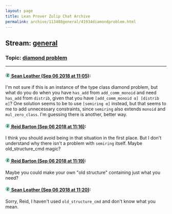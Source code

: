 ```yaml
---
layout: page
title: Lean Prover Zulip Chat Archive 
permalink: archive/113488general/41934diamondproblem.html
---
```


## Stream: [general](index.html)
### Topic: [diamond problem](41934diamondproblem.html)

---

#### [![Click to go to Zulip](../../assets/img/zulip2.png) Sean Leather (Sep 06 2018 at 11:05)](https://leanprover.zulipchat.com/#narrow/stream/113488-general/topic/diamond%20problem/near/133430283):
I'm not sure if this is an instance of the type class diamond problem, but what do you do when you have `has_add` from `add_comm_monoid` and need `has_add` from `distrib`, given that you have `[add_comm_monoid α] [distrib α]`? One solution seems to be to use `[semiring α]` instead, but that seems to me to add unnecessary constraints, since `semiring` also extends `monoid` and `mul_zero_class`. I'm guessing there is another, better way.

#### [![Click to go to Zulip](../../assets/img/zulip2.png) Reid Barton (Sep 06 2018 at 11:16)](https://leanprover.zulipchat.com/#narrow/stream/113488-general/topic/diamond%20problem/near/133430751):
I think you should avoid being in that situation in the first place.
But I don't understand why there isn't a problem with `semiring` itself.
Maybe old_structure_cmd magic?

#### [![Click to go to Zulip](../../assets/img/zulip2.png) Reid Barton (Sep 06 2018 at 11:19)](https://leanprover.zulipchat.com/#narrow/stream/113488-general/topic/diamond%20problem/near/133430881):
Maybe you could make your own "old structure" containing just what you need?

#### [![Click to go to Zulip](../../assets/img/zulip2.png) Sean Leather (Sep 06 2018 at 11:20)](https://leanprover.zulipchat.com/#narrow/stream/113488-general/topic/diamond%20problem/near/133430955):
Sorry, Reid, I haven't used `old_structure_cmd` and don't know what you mean.

